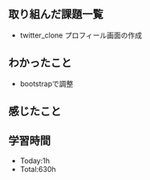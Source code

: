 ## 取り組んだ課題一覧
- twitter_clone プロフィール画面の作成
## わかったこと
- bootstrapで調整
## 感じたこと

## 学習時間
- Today:1h
- Total:630h
